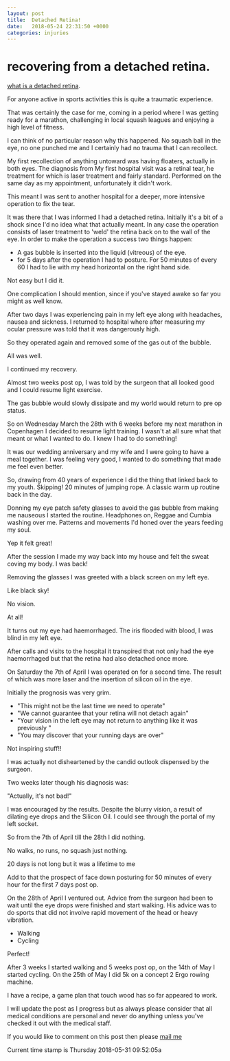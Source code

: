```yaml
---
layout: post
title:  Detached Retina!
date:   2018-05-24 22:31:50 +0000
categories: injuries
---
```



# recovering from a detached retina.
[what is a detached retina](https://www.nhs.uk/conditions/detached-retina-retinal-detachment/).

For anyone active in sports activities this is quite a traumatic experience.

That was certainly the case for me, coming in a period where I was getting ready for a marathon, challenging in local squash leagues and enjoying a high level of fitness.

I can think of no particular reason why this happened. No squash ball in the eye, no one punched me and I certainly had no trauma that I can recollect.

My first recollection of anything untoward was having floaters, actually in both eyes.
The diagnosis from  My first hospital visit was a retinal tear, he treatment for which is laser treatment and fairly standard.
Performed on the same day as my appointment, unfortunately it didn't work.

This meant I was sent to another hospital for a deeper, more intensive operation to fix the tear.

It was there that I was informed I had a detached retina.
Initially it's a bit of a shock since I'd no idea what that actually meant.
In any case the operation consists of laser treatment to 'weld' the retina back on to the wall of the eye.
In order to make the operation a success two things happen:
- A gas bubble is inserted into the liquid (vitreous) of the eye.
- for 5 days after the operation I had to posture. For 50 minutes of every 60 I had to lie with my head horizontal on the right hand side.


Not easy but I did it.

One complication I should mention, since if you've stayed awake so far  you might as well know.

After two days I was experiencing pain in my left eye along with headaches, nausea and sickness.
I returned to hospital where after measuring my ocular pressure was told that it was dangerously high.

So they operated again and removed some of the gas out of the bubble.

All was well.

I continued my recovery.

Almost two weeks post op, I was told by the surgeon that all looked good and I could resume light exercise.

The gas bubble would slowly dissipate and my world would return to pre op status.

So on Wednesday March the 28th with 6 weeks before my next marathon in Copenhagen I decided to resume light training.
I wasn't at all sure what that meant or what I wanted to do.
I knew I had to do something!

It was our wedding anniversary and my wife and I were going to have a meal together. I was feeling very good, I wanted to do something that made me feel even better.

So, drawing from 40 years of experience I did the thing that linked back to my youth.
Skipping!
20 minutes of jumping rope.
A classic warm up routine back in the day.

Donning my eye patch safety glasses to avoid the gas bubble from making me nauseous I started the routine.
Headphones on, Reggae and Cumbia washing over me.
Patterns and movements I'd honed over the years feeding my soul.

Yep it felt great!

After the session I made my way back into my house and felt the sweat coving my body.
I was back!

Removing the glasses I was greeted with a black screen on my left eye.

Like black sky!

No vision.

At all!

It turns out my eye had haemorrhaged.
The iris flooded with blood, I was blind in my left eye.

After calls and visits to the hospital it transpired that not only had the eye haemorrhaged but that the retina had also detached once more.

On Saturday the 7th of April I was operated on for a second time.
The result of which was more laser and the insertion of silicon oil in the eye.

Initially the prognosis was very grim.

- "This might not be the last time we need to operate"
- "We cannot guarantee that your retina will not detach again"
- "Your vision in the left eye may not return to anything like it was previously "
-  "You may discover that your running days are over"

Not inspiring stuff!!


I was actually not disheartened by the candid outlook dispensed by the surgeon.


Two weeks later though his diagnosis was:

"Actually, it's not bad!"

I was encouraged by the results.
Despite the blurry vision, a result of dilating eye drops and the Silicon Oil.
I could see through the portal of my left socket.

So from the 7th of April till the 28th I did nothing.

No walks, no runs, no squash just nothing.


20 days is not long but it was a lifetime to me

Add to that the prospect of face down posturing for 50 minutes of every hour for the first 7 days post op.

On the 28th of April I ventured out.
Advice from the surgeon had been to wait until the eye drops were finished and start walking. His advice was to do sports that did not involve rapid movement of the head or heavy vibration.

- Walking
- Cycling 

Perfect!

After 3 weeks I started walking and 5 weeks post op, on the 14th of May I started cycling.
On the 25th of May I did 5k on a concept 2 Ergo rowing machine.

I have a recipe, a game plan that touch wood has so far appeared to work.

I will update the post as I progress but as always please consider that all medical conditions are personal and never do anything unless you've checked it out with the medical staff.




If you would like to comment on this post then please [mail me](mailto:iambuckle@mac.com)


Current time stamp is Thursday 2018-05-31 09:52:05a

